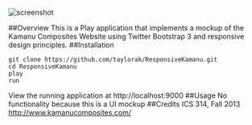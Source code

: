 ![screenshot](https://raw.github.com/taylorak/PlayResponsiveKamanu/master/doc/Kamanu.png)

##Overview
This is a Play application that implements a mockup of the Kamanu Composites Website using 
Twitter Bootstrap 3 and responsive design principles.
##Installation
```
git clone https://github.com/taylorak/ResponsiveKamanu.git  
cd ResponsiveKamanu  
play  
run
```  

View the running application at http://localhost:9000
##Usage
No functionality because this is a UI mockup
##Credits
ICS 314, Fall 2013  
http://www.kamanucomposites.com/


